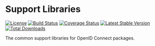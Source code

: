 # Support Libraries

[![License][license-svg]][license-link]
[![Build Status][travis-svg]][travis-link]
[![Coverage Status][coveralls-svg]][coveralls-link]
[![Latest Stable Version][latest-stable-svg]][packagist-link]
[![Total Downloads][total-download-svg]][packagist-link]

The common support libraries for OpenID Connect packages.

[license-svg]: https://img.shields.io/badge/license-MIT-brightgreen.svg
[license-link]: https://github.com/oidcphp/support/blob/master/LICENSE
[travis-svg]: https://travis-ci.com/oidcphp/support.svg?branch=master
[travis-link]: https://travis-ci.com/oidcphp/support
[coveralls-svg]: https://coveralls.io/repos/github/oidcphp/support/badge.svg?branch=master
[coveralls-link]: https://coveralls.io/github/oidcphp/support
[latest-stable-svg]: https://poser.pugx.org/oidc/support/v/stable
[total-download-svg]: https://poser.pugx.org/oidc/support/d/total.svg
[packagist-link]: https://packagist.org/packages/oidc/support

